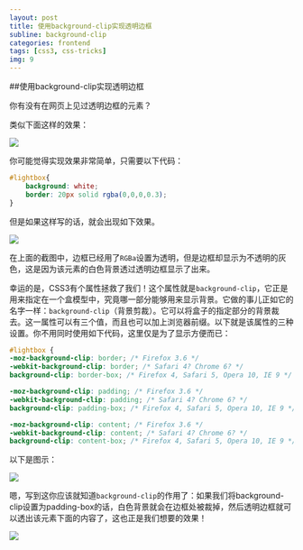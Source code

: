 ```yaml
---
layout: post
title: 使用background-clip实现透明边框
subline: background-clip
categories: frontend
tags: [css3, css-tricks]
img: 9
---
```

##使用background-clip实现透明边框

你有没有在网页上见过透明边框的元素？

类似下面这样的效果：

<img class="center" src="http://zhuowenli-data.stor.sinaapp.com/images/2014/09/transparentborders.png">

你可能觉得实现效果非常简单，只需要以下代码：

```css
#lightbox{
	background: white;
	border: 20px solid rgba(0,0,0,0.3);
}
```
<p>
	但是如果这样写的话，就会出现如下效果。
</p>
<p>
	<img class="center" src="http://zhuowenli-data.stor.sinaapp.com/images/2014/09/gray.png">
</p>
<p>
	在上面的截图中，边框已经用了<code>RGBa</code>设置为透明，但是边框却显示为不透明的灰色，这是因为该元素的白色背景透过透明边框显示了出来。
</p>
<p>
	幸运的是，CSS3有个属性拯救了我们！这个属性就是<code>background-clip</code>，它正是用来指定在一个盒模型中，究竟哪一部分能够用来显示背景。它做的事儿正如它的名字一样：<code>background-clip</code>（背景剪裁）。它可以将盒子的指定部分的背景裁去。这一属性可以有三个值，而且也可以加上浏览器前缀。以下就是该属性的三种设置。你不用同时使用如下代码，这里仅是为了显示方便而已：
</p>

```css
#lightbox {
-moz-background-clip: border; /* Firefox 3.6 */
-webkit-background-clip: border; /* Safari 4? Chrome 6? */
background-clip: border-box; /* Firefox 4, Safari 5, Opera 10, IE 9 */

-moz-background-clip: padding; /* Firefox 3.6 */
-webkit-background-clip: padding; /* Safari 4? Chrome 6? */
background-clip: padding-box; /* Firefox 4, Safari 5, Opera 10, IE 9 */

-moz-background-clip: content; /* Firefox 3.6 */
-webkit-background-clip: content; /* Safari 4? Chrome 6? */
background-clip: content-box; /* Firefox 4, Safari 5, Opera 10, IE 9 */}
```

<p>
	以下是图示：
</p>

<p>
	<img class="center" src="http://zhuowenli-data.stor.sinaapp.com/images/2014/09/background-clip.png">
</p>

<p>
	嗯，写到这你应该就知道<code>background-clip</code>的作用了：如果我们将background-clip设置为padding-box的话，白色背景就会在边框处被裁掉，然后透明边框就可以透出该元素下面的内容了，这也正是我们想要的效果！
</p>
<p>
	<img class="center" src="http://zhuowenli-data.stor.sinaapp.com/images/2014/09/transparentborders.png">
</p>